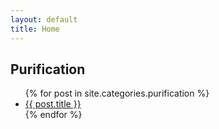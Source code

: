 ```yaml
---
layout: default
title: Home
---
```


## Purification
<ul class="posts">
{% for post in site.categories.purification %}
    <li> <a href=".{{ post.url }}">{{ post.title }}</a> </li>
{% endfor %}
</ul>

